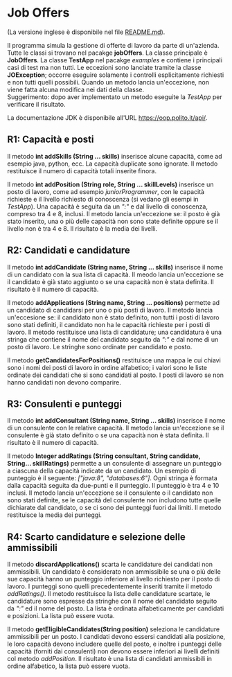 Job Offers
==========

(La versione inglese è disponibile nel file [README.md](README.md)).


Il programma simula la gestione di offerte di lavoro da parte di
un\'azienda. Tutte le classi si trovano nel pacakge **jobOffers**. La
classe principale è **JobOffers**. La classe **TestApp** nel pacakge
*examples* e contiene i principali casi di test ma non tutti. Le
eccezioni sono lanciate tramite la classe **JOException**; occorre
eseguire solamente i controlli esplicitamente richiesti e non tutti
quelli possibili. Quando un metodo lancia un\'eccezione, non viene fatta
alcuna modifica nei dati della classe.\
Suggerimento: dopo aver implementato un metodo eseguite la *TestApp* per
verificare il risultato.

La documentazione JDK è disponibile all\'URL
<https://oop.polito.it/api/>.

R1: Capacità e posti
--------------------

Il metodo **int addSkills (String \... skills)** inserisce alcune
capacità, come ad esempio java, python, ecc. La capacità duplicate sono
ignorate. Il metodo restituisce il numero di capacità totali inserite
finora.

Il metodo **int addPosition (String role, String \... skillLevels)**
inserisce un posto di lavoro, come ad esempio *juniorProgrammer*, con le
capacità richieste e il livello richiesto di conoscenza (si vedano gli
esempi in *TestApp*). Una capacità è seguita da un *\":\"* e dal livello
di conoscenza, compreso tra 4 e 8, inclusi. Il metodo lancia
un\'eccezione se: il posto è già stato inserito, una o più delle
capacità non sono state definite oppure se il livello non è tra 4 e 8.
Il risultato è la media dei livelli.

R2: Candidati e candidature
---------------------------

Il metodo **int addCandidate (String name, String \... skills)**
inserisce il nome di un candidato con la sua lista di capacità. Il meodo
lancia un\'eccezione se il candidato è già stato aggiunto o se una
capacità non è stata definita. Il risultato è il numero di capacità.

Il metodo **addApplications (String name, String \... positions)**
permette ad un candidato di candidarsi per uno o più posti di lavoro. Il
metodo lancia un\'eccesione se: il candidato non è stato definito, non
tutti i posti di lavoro sono stati definiti, il candidato non ha le
capacità richieste per i posti di lavoro. Il metodo restituisce una
lista di candidature; una candidatura è una stringa che contiene il nome
del candidato seguito da *\":\"* e dal nome di un posto di lavoro. Le
stringhe sono ordinate per candidato e posto.

Il metodo **getCandidatesForPositions()** restituisce una mappa le cui
chiavi sono i nomi dei posti di lavoro in ordine alfabetico; i valori
sono le liste ordinate dei candidati che si sono candidati al posto. I
posti di lavoro se non hanno candidati non devono comparire.

R3: Consulenti e punteggi
-------------------------

Il metodo **int addConsultant (String name, String \... skills)**
inserisce il nome di un consulente con le relative capacità. Il metodo
lancia un\'eccezione se il consulente è già stato definito o se una
capacità non è stata definita. Il risultato è il numero di capacità.

Il metodo **Integer addRatings (String consultant, String candidate,
String\... skillRatings)** permette a un consulente di assegnare un
punteggio a ciascuna della capacità indicate da un candidato. Un esempio
di punteggio è il seguente: *\[\"java:8\", \"databases:6\"\]*. Ogni
stringa è formata dalla capacità seguita da due-punti e il punteggio. Il
punteggio è tra 4 e 10 inclusi. Il metodo lancia un\'eccezione se il
consulente o il candidato non sono stati definite, se le capacità del
consulente non includono tutte quelle dichiarate dal candidato, o se ci
sono dei punteggi fuori dai limiti. Il metodo restituisce la media dei
punteggi.

R4: Scarto candidature e selezione delle ammissibili
----------------------------------------------------

Il metodo **discardApplications()** scarta le candidature dei candidati
non ammissibili. Un candidato è considerato non ammissibile se una o più
delle sue capacità hanno un punteggio inferiore al livello richiesto per
il posto di lavoro. I punteggi sono quelli precedentemente inseriti
tramite il metodo *addRatings()*. Il metodo restituisce la lista delle
candidature scartate, le candidature sono espresse da stringhe con il
nome del candidato seguito da *\":\"* ed il nome del posto. La lista è
ordinata alfabeticamente per candidati e posizioni. La lista può essere
vuota.

Il metodo **getEligibleCandidates(String position)** seleziona le
candidature ammissibili per un posto. I candidati devono essersi
candidati alla posizione, le loro capacità devono includere quelle del
posto, e inoltre i punteggi delle capacità (forniti dai consulenti) non
devono essere inferiori ai livelli definiti col metodo *addPosition*. Il
risultato è una lista di candidati ammissibili in ordine alfabetico, la
lista può essere vuota.
